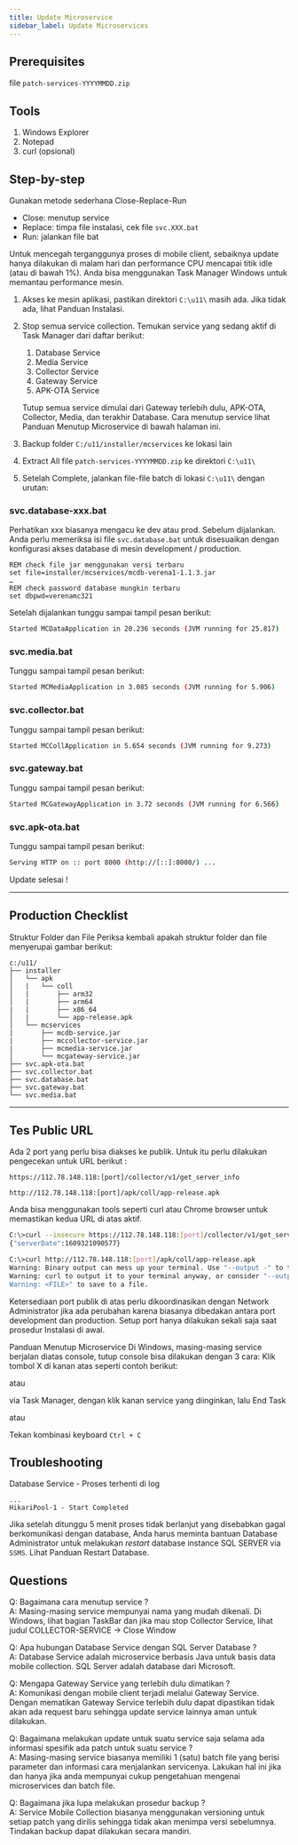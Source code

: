 ```yaml
---
title: Update Microservice
sidebar_label: Update Microservices
---
```


## Prerequisites
file `patch-services-YYYYMMDD.zip`

## Tools
1. Windows Explorer
1. Notepad
1. curl (opsional)

## Step-by-step

Gunakan metode sederhana Close-Replace-Run
* Close: menutup service
* Replace: timpa file instalasi, cek file `svc.XXX.bat`
* Run: jalankan file bat

Untuk mencegah terganggunya proses di mobile client, sebaiknya update hanya dilakukan di malam hari dan performance CPU mencapai titik idle (atau di bawah 1%). Anda bisa menggunakan Task Manager Windows untuk memantau performance mesin.

1. Akses ke mesin aplikasi, pastikan direktori `C:\u11\` masih ada. Jika tidak ada, lihat Panduan Instalasi.

1. Stop semua service collection. Temukan service yang sedang aktif di Task Manager dari daftar berikut:
    1. Database Service
    1. Media Service
    1. Collector Service
    1. Gateway Service
    1. APK-OTA Service

    Tutup semua service dimulai dari Gateway terlebih dulu, APK-OTA, Collector, Media, dan terakhir Database. Cara menutup service lihat Panduan Menutup Microservice di bawah halaman ini.
    
1. Backup folder `C:/u11/installer/mcservices` ke lokasi lain
1. Extract All file `patch-services-YYYYMMDD.zip` ke direktori `C:\u11\`
1. Setelah Complete, jalankan file-file batch di lokasi `C:\u11\` dengan urutan:

### svc.database-xxx.bat
Perhatikan xxx biasanya mengacu ke dev atau prod.
Sebelum dijalankan. Anda perlu memeriksa isi file `svc.database.bat` untuk disesuaikan dengan konfigurasi akses database di mesin development / production.

```
REM check file jar menggunakan versi terbaru
set file=installer/mcservices/mcdb-verena1-1.1.3.jar
…
REM check password database mungkin terbaru
set dbpwd=verenamc321
```

Setelah dijalankan tunggu sampai tampil pesan berikut:
```sh
Started MCDataApplication in 20.236 seconds (JVM running for 25.817)
```

### svc.media.bat

Tunggu sampai tampil pesan berikut:
```sh
Started MCMediaApplication in 3.085 seconds (JVM running for 5.906)
```

### svc.collector.bat

Tunggu sampai tampil pesan berikut:
```sh
Started MCCollApplication in 5.654 seconds (JVM running for 9.273)
```

### svc.gateway.bat

Tunggu sampai tampil pesan berikut:
```sh
Started MCGatewayApplication in 3.72 seconds (JVM running for 6.566)
```

### svc.apk-ota.bat

Tunggu sampai tampil pesan berikut:
```sh
Serving HTTP on :: port 8000 (http://[::]:8000/) ...
```

Update selesai !

---
## Production Checklist
Struktur Folder dan File
Periksa kembali apakah struktur folder dan file menyerupai gambar berikut:

```text
c:/u11/
├── installer
│   └── apk
│   |   └── coll
│   |       ├── arm32
│   |       ├── arm64
|   |       ├── x86_64
│   |       └── app-release.apk
│   └── mcservices
|       ├── mcdb-service.jar
|       ├── mccollector-service.jar
|       ├── mcmedia-service.jar
│       └── mcgateway-service.jar
├── svc.apk-ota.bat
├── svc.collector.bat
├── svc.database.bat
├── svc.gateway.bat
└── svc.media.bat
```

---
## Tes Public URL
Ada 2 port yang perlu bisa diakses ke publik. Untuk itu perlu dilakukan pengecekan untuk URL berikut :
```
https://112.78.148.118:[port]/collector/v1/get_server_info
```

```
http://112.78.148.118:[port]/apk/coll/app-release.apk
```

Anda bisa menggunakan tools seperti curl atau Chrome browser untuk memastikan kedua URL di atas aktif.
```sh
C:\>curl --insecure https://112.78.148.118:[port]/collector/v1/get_server_info
{"serverDate":1609321090577}

C:\>curl http://112.78.148.118:[port]/apk/coll/app-release.apk
Warning: Binary output can mess up your terminal. Use "--output -" to tell
Warning: curl to output it to your terminal anyway, or consider "--output
Warning: <FILE>" to save to a file.
```

Ketersediaan port publik di atas perlu dikoordinasikan dengan Network Administrator jika ada perubahan karena biasanya dibedakan antara port development dan production. 
Setup port hanya dilakukan sekali saja saat prosedur Instalasi di awal.

Panduan Menutup Microservice
Di Windows, masing-masing service berjalan diatas console, tutup console bisa dilakukan dengan 3 cara:
Klik tombol X di kanan atas seperti contoh berikut:



atau 


via Task Manager, dengan klik kanan service yang diinginkan, lalu End Task


atau


Tekan kombinasi keyboard `Ctrl + C`


## Troubleshooting

Database Service - Proses terhenti di log 
```
...
HikariPool-1 - Start Completed 
```

Jika setelah ditunggu 5 menit proses tidak berlanjut yang disebabkan gagal berkomunikasi dengan database, Anda harus meminta bantuan Database Administrator untuk melakukan _restart_ database instance SQL SERVER via `SSMS`. Lihat Panduan Restart Database.



## Questions

Q: Bagaimana cara menutup service ?  
A: Masing-masing service mempunyai nama yang mudah dikenali. Di Windows, lihat bagian TaskBar dan jika mau stop Collector Service, lihat judul COLLECTOR-SERVICE →  Close Window


Q: Apa hubungan Database Service dengan SQL Server Database ?  
A: Database Service adalah microservice berbasis Java untuk basis data mobile collection.
SQL Server adalah database dari Microsoft.



Q: Mengapa Gateway Service yang terlebih dulu dimatikan ?  
A: Komunikasi dengan mobile client terjadi melalui Gateway Service. Dengan mematikan Gateway Service terlebih dulu dapat dipastikan tidak akan ada request baru sehingga update service lainnya aman untuk dilakukan.


Q: Bagaimana melakukan update untuk suatu service saja selama ada informasi spesifik ada patch untuk suatu service ?  
A: Masing-masing service biasanya memiliki 1 (satu) batch file yang berisi parameter dan informasi cara menjalankan servicenya. Lakukan hal ini jika dan hanya jika anda mempunyai cukup pengetahuan mengenai microservices dan batch file.


Q: Bagaimana jika lupa melakukan prosedur backup ?  
A: Service Mobile Collection biasanya menggunakan versioning untuk setiap patch yang dirilis sehingga tidak akan menimpa versi sebelumnya. Tindakan backup dapat dilakukan secara mandiri.


